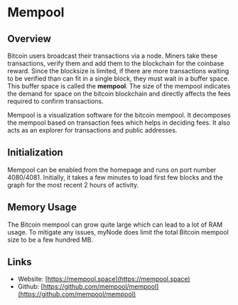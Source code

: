 # Mempool

## Overview
Bitcoin users broadcast their transactions via a node. Miners take these transactions, verify them and add them to the blockchain for the coinbase reward. Since the blocksize is limited, if there are more transactions waiting to be verified than can fit in a single block, they must wait in a buffer space. This buffer space is called the **mempool**. The size of the mempool indicates the demand for space on the bitcoin blockchain and directly affects the fees required to confirm transactions.

Mempool is a visualization software for the bitcoin mempool. It decomposes the mempool based on transaction fees which helps in deciding fees. It also acts as an explorer for transactions and public addresses.

## Initialization
Mempool can be enabled from the homepage and runs on port number 4080/4081. Initially, it takes a few minutes to load first few blocks and the graph for the most recent 2 hours of activity.

## Memory Usage
The Bitcoin mempool can grow quite large which can lead to a lot of RAM usage. To mitigate any issues, myNode does limit the total Bitcoin mempool size to be a few hundred MB.

## Links
- Website: [https://mempool.space](https://mempool.space)
- Github: [https://github.com/mempool/mempool](https://github.com/mempool/mempool)
